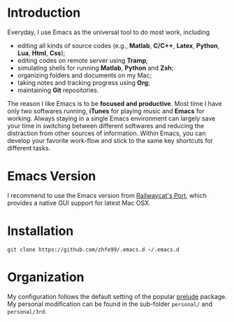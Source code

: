 # Introduction
Everyday, I use Emacs as the universal tool to do most work, including
- editing all kinds of source codes (e.g., **Matlab**, **C/C++**, **Latex**, **Python**, **Lua**, **Html**, **Css**);
- editing codes on remote server using **Tramp**;
- simulating shells for running **Matlab**, **Python** and **Zsh**;
- organizing folders and documents on my Mac;
- taking notes and tracking progress using **Org**;
- maintaining **Git** repositories.

The reason I like Emacs is to be **focused and
productive**. Most time I have only two softwares running, **iTunes**
for playing music and **Emacs** for working. Always staying in a
single Emacs environment can largely save your time in switching
between different softwares and reducing the distraction from other
sources of information. Within Emacs, you can develop your favorite
work-flow and stick to the same key shortcuts for different tasks.

# Emacs Version
I recommend to use the Emacs version from
[Railwaycat's Port](https://github.com/railwaycat/emacs-mac-port),
which provides a native GUI support for latest Mac OSX.

# Installation
`git clone https://github.com/zhfe99/.emacs.d ~/.emacs.d`

# Organization
My configuration follows the default setting of the popular
[prelude](https://github.com/bbatsov/prelude) package. My
personal modification can be found in the sub-folder `personal/` and `personal/3rd`.
